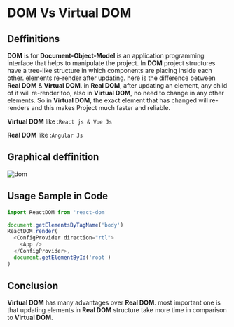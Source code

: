 # DOM Vs Virtual DOM

## Deffinitions

**DOM** is for **Document-Object-Model** is an application programming interface that helps to manipulate the project. In **DOM** project structures have a tree-like structure in which components are placing inside each other.  elements re-render after updating. here is the difference between **Real DOM** & **Virtual DOM**. in **Real DOM**, after updating an element, any child of it will re-render too, also in **Virtual DOM**, no need to change in any other elements. So in **Virtual DOM**, the exact element that has changed will re-renders and this makes Project much faster and reliable.

 **Virtual DOM** like :`React js & Vue Js`
 
**Real DOM** like :`Angular Js`

## Graphical deffinition
![dom](https://user-images.githubusercontent.com/48600357/110433327-8d272e80-80c5-11eb-8155-7eac90f235f4.png)

## Usage Sample in Code

```js
import ReactDOM from 'react-dom'

document.getElementsByTagName('body')
ReactDOM.render(
  <ConfigProvider direction="rtl">
    <App />
  </ConfigProvider>,
  document.getElementById('root')
)
```

## Conclusion

**Virtual DOM** has many advantages over **Real DOM**. most important one is that updating elements in **Real DOM** structure take more time in comparison to **Virtual DOM**.
